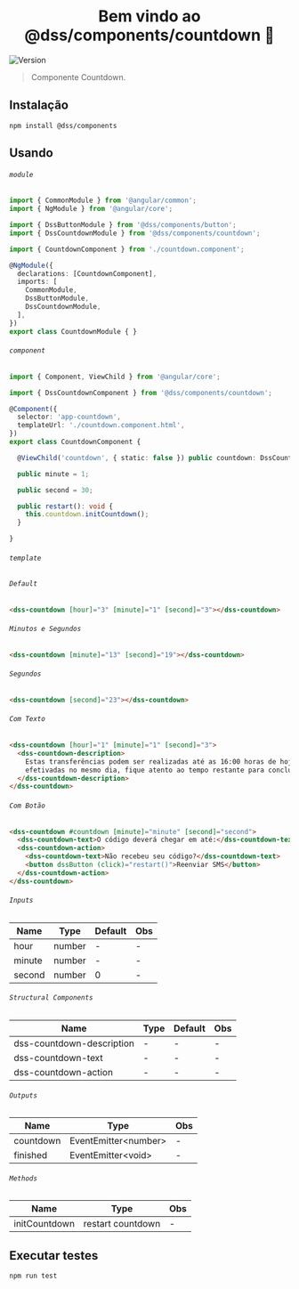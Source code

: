 <h1 align="center">Bem vindo ao @dss/components/countdown 👋</h1>
<p>
  <img alt="Version" src="https://img.shields.io/badge/adicionado%20na%20versão-1.9.0-blue.svg?cacheSeconds=2592000" />
</p>

> Componente Countdown.

## Instalação

```shell
npm install @dss/components
```

## Usando

###### `module`

```ts
import { CommonModule } from '@angular/common';
import { NgModule } from '@angular/core';

import { DssButtonModule } from '@dss/components/button';
import { DssCountdownModule } from '@dss/components/countdown';

import { CountdownComponent } from './countdown.component';

@NgModule({
  declarations: [CountdownComponent],
  imports: [
    CommonModule,
    DssButtonModule,
    DssCountdownModule,
  ],
})
export class CountdownModule { }
```

###### `component`

```ts
import { Component, ViewChild } from '@angular/core';

import { DssCountdownComponent } from '@dss/components/countdown';

@Component({
  selector: 'app-countdown',
  templateUrl: './countdown.component.html',
})
export class CountdownComponent {

  @ViewChild('countdown', { static: false }) public countdown: DssCountdownComponent;

  public minute = 1;

  public second = 30;

  public restart(): void {
    this.countdown.initCountdown();
  }

}
```

###### `template`

###### `Default`

```html
<dss-countdown [hour]="3" [minute]="1" [second]="3"></dss-countdown>
```

###### `Minutos e Segundos`

```html
<dss-countdown [minute]="13" [second]="19"></dss-countdown>
```

###### `Segundos`

```html
<dss-countdown [second]="23"></dss-countdown>
```

###### `Com Texto`

```html
<dss-countdown [hour]="1" [minute]="1" [second]="3">
  <dss-countdown-description>
    Estas transferências podem ser realizadas até as 16:00 horas de hoje para serem
    efetivadas no mesmo dia, fique atento ao tempo restante para conclusão da tarefa.
  </dss-countdown-description>
</dss-countdown>
```

###### `Com Botão`

```html
<dss-countdown #countdown [minute]="minute" [second]="second">
  <dss-countdown-text>O código deverá chegar em até:</dss-countdown-text>
  <dss-countdown-action>
    <dss-countdown-text>Não recebeu seu código?</dss-countdown-text>
    <button dssButton (click)="restart()">Reenviar SMS</button>
  </dss-countdown-action>
</dss-countdown>
```

###### `Inputs`
Name   | Type   | Default | Obs |
------ | ------ | ------- | --- |
hour   | number | -       | -   |
minute | number | -       | -   |
second | number | 0       | -   |

###### `Structural Components`
Name                      | Type | Default  | Obs |
------------------------- | ---- | -------- | --- |
dss-countdown-description | -    | -        | -   |
dss-countdown-text        | -    | -        | -   |
dss-countdown-action      | -    | -        | -   |

###### `Outputs`
Name      | Type                       | Obs |
--------- | -------------------------- | --- |
countdown | EventEmitter&lt;number&gt; | -   |
finished  | EventEmitter&lt;void&gt;   | -   |

###### `Methods`
Name          | Type              | Obs |
------------- | ----------------- | --- |
initCountdown | restart countdown | -   |

## Executar testes

```shell
npm run test
```
